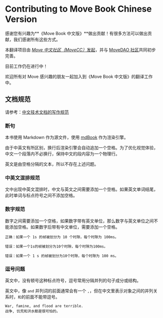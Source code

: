 # Contributing to Move Book Chinese Version

感谢您有兴趣为**《Move Book 中文版》**做出贡献！有很多方法可以做出贡献，我们感谢所有这些方式。

本翻译项目由 [*Move 中文社区（MoveCC）*](https://github.com/move-cc)[发起](https://github.com/move-language/move/issues/353)，并与 [MoveDAO 社区](https://github.com/move-dao)共同初步完善。

目前工作仍在进行中！

欢迎所有对 Move 感兴趣的朋友一起加入到《Move Book 中文版》的翻译工作中。

## 文档规范

请参考：[中文技术文档的写作规范](https://github.com/ruanyf/document-style-guide)

### 断句

本书使用 Markdown 作为源文件，使用 [mdBook](https://github.com/rust-lang/mdBook) 作为渲染引擎。

由于中英文有所区别，换行后渲染引擎会自动追加一个空格。为了优化视觉体验，中文一个段落内不必换行，保持中文的段内容为一个物理行。

英文是由空格分隔的文本，所以不存在上述问题。

### 中英文混排规范

文中出现中英文混排时，中文与英文之间需要添加一个空格。如果英文单词结尾，此时单词与标点符号之间不添加空格。

### 数字规范

数字之间需要添加一个空格，如果数字带有英文单位，那么数字与英文单位之间不能添加空格。如果数字后带有中文单位，需要添加一个空格。

```text
正确：如果一个 1s 的帧被划分为 10 个时隙，每个时隙为 100ms。

错误：如果一个1s的帧被划分为10个时隙，每个时隙为100ms。

错误：如果一个 1 s 的帧被划分为10个时隙，每个时隙为 100 ms。
```

### 逗号问题

英文中，没有顿号这种标点符号，逗号常用分隔并列的句子成分或结构。

英文中，像 `and` 并列词的前面通常会有一个 `,`，但在中文里表示对象之间的并列关系时，`和`的前面不能带逗号。

```text
War, famine, and flood are terrible.
战争, 饥荒和洪水都是很可怕的。
```
